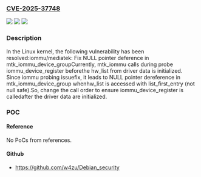 ### [CVE-2025-37748](https://cve.mitre.org/cgi-bin/cvename.cgi?name=CVE-2025-37748)
![](https://img.shields.io/static/v1?label=Product&message=Linux&color=blue)
![](https://img.shields.io/static/v1?label=Version&message=9e3a2a64365318a743e3c0b028952d2cdbaf2b0c%3C%202f75cb27bef43c8692b0f5e471e5632f6a9beb99%20&color=brighgreen)
![](https://img.shields.io/static/v1?label=Vulnerability&message=n%2Fa&color=brighgreen)

### Description

In the Linux kernel, the following vulnerability has been resolved:iommu/mediatek: Fix NULL pointer deference in mtk_iommu_device_groupCurrently, mtk_iommu calls during probe iommu_device_register beforethe hw_list from driver data is initialized. Since iommu probing issuefix, it leads to NULL pointer dereference in mtk_iommu_device_group whenhw_list is accessed with list_first_entry (not null safe).So, change the call order to ensure iommu_device_register is calledafter the driver data are initialized.

### POC

#### Reference
No PoCs from references.

#### Github
- https://github.com/w4zu/Debian_security

